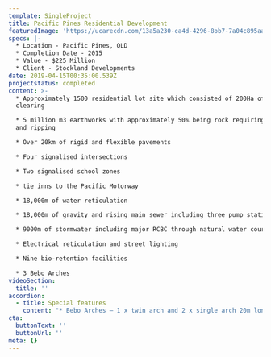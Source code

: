 ```yaml
---
template: SingleProject
title: Pacific Pines Residential Development
featuredImage: 'https://ucarecdn.com/13a5a230-ca4d-4296-8bb7-7a04c895aa77/'
specs: |-
  * Location - Pacific Pines, QLD
  * Completion Date - 2015
  * Value - $225 Million
  * Client - Stockland Developments
date: 2019-04-15T00:35:00.539Z
projectstatus: completed
content: >-
  * Approximately 1500 residential lot site which consisted of 200Ha of dense
  clearing

  * 5 million m3 earthworks with approximately 50% being rock requiring blasting
  and ripping

  * Over 20km of rigid and flexible pavements

  * Four signalised intersections

  * Two signalised school zones

  * tie inns to the Pacific Motorway

  * 18,000m of water reticulation

  * 18,000m of gravity and rising main sewer including three pump stations

  * 9000m of stormwater including major RCBC through natural water courses

  * Electrical reticulation and street lighting

  * Nine bio-retention facilities

  * 3 Bebo Arches
videoSection:
  title: ''
accordion:
  - title: Special features
    content: "* Bebo Arches – 1 x twin arch and 2 x single arch 20m long with light shaft midway\r\n* Span is 11.5m each arch with precast headwalls\r\n* Natural water course deviations\r\n* Weir Structures\r\n* Divided Roads\r\n* Signalised Intersections\r\n* Bio filtration basin\r\n* Extensive retaining structures"
cta:
  buttonText: ''
  buttonUrl: ''
meta: {}
---
```


